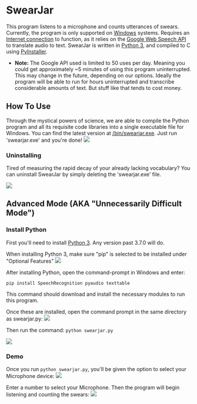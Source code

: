 # SwearJar
This program listens to a microphone and counts utterances of swears. Currently, the program is only supported on [Windows](https://www.microsoft.com/en-us/windows) systems. Requires an [Internet connection](https://simple.wikipedia.org/wiki/Internet) to function, as it relies on the [Google Web Speech API](https://www.google.com/chrome/demos/speech.html) to translate audio to text. SwearJar is written in [Python 3](https://www.python.org/downloads/), and compiled to C using [PyInstaller](https://www.pyinstaller.org/).

+ **Note:** The Google API used is limited to 50 uses per day. Meaning you could get approximately ~5 minutes of using this program uninterrupted. This may change in the future, depending on our options. Ideally the program will be able to run for hours uninterrupted and transcribe considerable amounts of text. But stuff like that tends to cost money. 

## How To Use
Through the mystical powers of science, we are able to compile the Python program and all its requisite code libraries into a single executable file for Windows. You can find the latest version at [/bin/swearjar.exe](https://github.com/rudyharrelson/swearjar/raw/master/bin/swearjar.exe). Just run 'swearjar.exe' and you're done!
![](https://i.imgur.com/jzR0lHd.png)

### Uninstalling
Tired of measuring the rapid decay of your already lacking vocabulary? You can uninstall SwearJar by simply deleting the 'swearjar.exe' file. 

![](https://i.imgur.com/5lQ5VQc.png)

## Advanced Mode (AKA "Unnecessarily Difficult Mode")
### Install Python 
First you'll need to install [Python 3](https://www.python.org/downloads/). Any version past 3.7.0 will do. 

When installing Python 3, make sure "pip" is selected to be installed under "Optional Features"
![](https://i.imgur.com/NhE3hKR.png)

After installing Python, open the command-prompt in Windows and enter:

```pip install SpeechRecognition pyaudio texttable```

This command should download and install the necessary modules to run this program. 

Once these are installed, open the command prompt in the same directory as swearjar.py:
![](https://i.imgur.com/FfEtSCk.png)

Then run the command:
```python swearjar.py```


![](https://i.imgur.com/UUniG6E.png)

### Demo
Once you run ```python swearjar.py```, you'll be given the option to select your Microphone device:
![](https://i.imgur.com/CvCTikI.png)

Enter a number to select your Microphone. Then the program will begin listening and counting the swears:
![](https://i.imgur.com/Ftu5ENl.png)
